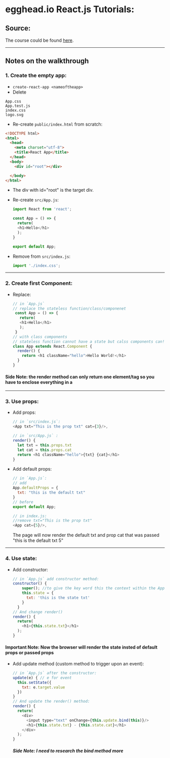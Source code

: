 # egghead.io React.js Tutorials:
## Source:
The course could be found [here](https://egghead.io/lessons/react-react-fundamentals-development-environment-setup).

---------

## Notes on the walkthrough
### 1. Create the empty app:
* `create-react-app <nameoftheapp>`
* Delete
```
App.css
App.test.js
index.css
logo.svg
```
* Re-create `public/index.html` from scratch:
```html
<!DOCTYPE html>
<html>
  <head>
    <meta charset="utf-8">
    <title>React App</title>
  </head>
  <body>
    <div id="root"></div>

  </body>
</html>
```
* The div with id="root" is the target div.
* Re-create `src/App.js`:

  ```js
  import React from 'react';

  const App = () => {
    return(
    <h1>Hello</h1>
    );
  }

  export default App;

  ```
* Remove from `src/index.js`:

  ```js
  import './index.css';
  ```
------

### 2. Create first Component:

* Replace:

  ```js
  // in `App.js`
  // replace the stateless function/class/componenet
   const App = () => {
     return(
     <h1>Hello</h1>
     );
   }
  // with class components
  // stateless function cannot have a state but calss components can!
  class App extends React.Component {
    render() {
      return <h1 className="hello">Hello World!</h1>
    }
  }

  ```
#### Side Note: the render method can only return one element/tag so you have to enclose everything in a <div>
-------------

### 3. Use props:
* Add props:

  ```js
  // in `src/index.js`:
  <App txt="This is the prop txt" cat={3}/>,
  ```
  ```js
  // in `src/App.js` :
  render() {
    let txt = this.props.txt
    let cat = this.props.cat
    return <h1 className="hello">{txt} {cat}</h1>
  }
  ```
* Add default props:

  ```js
  // in `App.js`:
  // add
  App.defaultProps = {
    txt: "this is the default txt"
  }
  // before
  export default App;

  ```
  ```js
  // in index.js:
  //remove txt="This is the prop txt"
  <App cat={5}/>,

  ```
  The page will now render the default txt and prop cat that was passed "this is the default txt 5"
-----------
### 4. Use state:
* Add constructor:

  ```js
  // in `App.js` add constructor method:
  constructor() {
      super(); //to give the key word this the context within the App component not React.Component
      this.state = {
        txt: 'this is the state txt'
      }
    }
  // And change render()
  render() {
    return(
      <h1>{this.state.txt}</h1>
    );
  }
  ```

#### Important Note: Now the browser will render the state insted of default props or passed props

* Add update method (custom method to trigger upon an event):

  ```js
  // in `App.js` after the constructor:
  update(e) { // e for event
    this.setState({
      txt: e.target.value
    })
  }
  // And update the render() method:
  render() {
    return(
      <div>
        <input type="text" onChange={this.update.bind(this)}/>
        <h1>{this.state.txt} - {this.state.cat}</h1>
      </div>
    );
  }
  ```

  ##### Side Note: I need to research the bind method more
